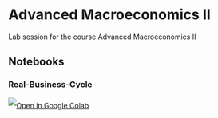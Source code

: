 # Advanced Macroeconomics II
Lab session for the course Advanced Macroeconomics II

## Notebooks
### Real-Business-Cycle
<a target="_blank" href="https://github.com/SEPS-UniSG/advanced-macro-2/blob/master/RBC_Model.ipynb">
	<img src="https://i.ibb.co/2P3SLwK/colab.png"  style="padding-bottom:5px;" />Open in Google Colab</a>